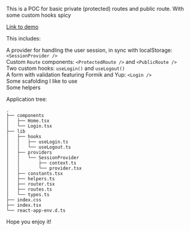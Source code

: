 This is a POC for basic private (protected) routes and public route. With some custom hooks spicy

[Link to demo](https://class-session-provider.vercel.app)

This includes:

A provider for handling the user session, in sync with localStorage: `<SessionProvider />`</br>
Custom `Route` components: `<ProtectedRoute />` and `<PublicRoute />`</br>
Two custom hooks: `useLogin()` and `useLogout()`</br>
A form with validation featuring Formik and Yup: `<Login />`</br>
Some scafolding I like to use</br>
Some helpers</br>

Application tree:

```
.
├── components
│   ├── Home.tsx
│   └── Login.tsx
├── lib
│   ├── hooks
│   │   ├── useLogin.ts
│   │   └── useLogout.ts
│   ├── providers
│   │   └── SessionProvider
│   │       ├── context.ts
│   │       └── provider.tsx
│   ├── constants.tsx
│   ├── helpers.ts
│   ├── router.tsx
│   ├── routes.ts
│   └── types.ts
├── index.css
├── index.tsx
└── react-app-env.d.ts
```

Hope you enjoy it!
